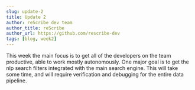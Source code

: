 ```yaml
---
slug: update-2
title: Update 2
author: reScribe dev team
author_title: reScribe
author_url: https://github.com/rescribe-dev
tags: [blog, week2]
---
```


This week the main focus is to get all of the developers on the team productive, able to work mostly autonomously. One major goal is to get the nlp search filters integrated with the main search engine. This will take some time, and will require verification and debugging for the entire data pipeline.
